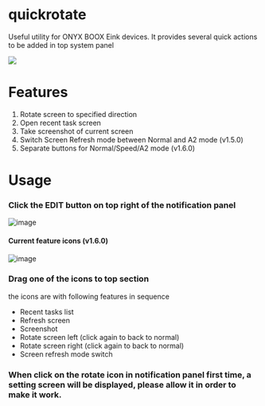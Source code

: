 # quickrotate
Useful utility for ONYX BOOX Eink devices. It provides several quick actions to be added in top system panel

[![](https://img.shields.io/endpoint?url=https://apt.izzysoft.de/fdroid/api/v1/shield/info.plateaukao.quickrotate)](https://apt.izzysoft.de/fdroid/index/apk/info.plateaukao.quickrotate)


# Features
1. Rotate screen to specified direction
2. Open recent task screen
3. Take screenshot of current screen
4. Switch Screen Refresh mode between Normal and A2 mode (v1.5.0)
5. Separate buttons for Normal/Speed/A2 mode (v1.6.0)


# Usage
### Click the EDIT button on top right of the notification panel
![image](https://user-images.githubusercontent.com/4084738/169665029-131ed1b1-c08a-43bc-aa93-d126331685e6.png)

#### Current feature icons (v1.6.0)
![image](https://user-images.githubusercontent.com/4084738/169697733-532f42bb-7c82-498a-b0b8-55adac4aae6b.png)

### Drag one of the icons to top section
the icons are with following features in sequence
* Recent tasks list
* Refresh screen
* Screenshot
* Rotate screen left (click again to back to normal)
* Rotate screen right (click again to back to normal)
* Screen refresh mode switch

### When click on the **rotate** icon in notification panel first time, a setting screen will be displayed, please allow it in order to make it work.

